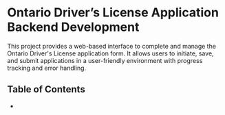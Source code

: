 # Ontario Driver’s License Application Backend Development

This project provides a web-based interface to complete and manage the Ontario Driver's License application form. It allows users to initiate, save, and submit applications in a user-friendly environment with progress tracking and error handling.

## Table of Contents
-
